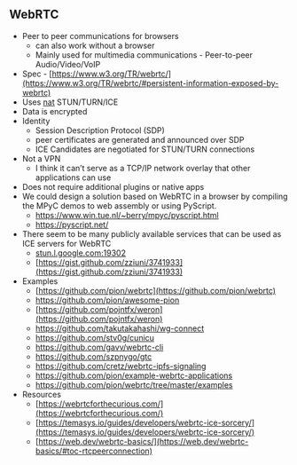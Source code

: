 ## WebRTC

- Peer to peer communications for browsers
    - can also work without a browser
    - Mainly used for multimedia communications - Peer-to-peer Audio/Video/VoIP
- Spec - [https://www.w3.org/TR/webrtc/](https://www.w3.org/TR/webrtc/#persistent-information-exposed-by-webrtc)
- Uses [nat](02021-internet-protocol.md) STUN/TURN/ICE
- Data is encrypted
- Identity
    - Session Description Protocol (SDP)
    - peer certificates are generated and announced over SDP
    - ICE Candidates are negotiated for STUN/TURN connections
- Not a VPN
    - I think it can’t serve as a TCP/IP network overlay that other applications can use
- Does not require additional plugins or native apps
- We could design a solution based on WebRTC in a browser by compiling the MPyC demos to web assembly or using PyScript.
	- https://www.win.tue.nl/~berry/mpyc/pyscript.html
	- https://pyscript.net/
- There seem to be many publicly available services that can be used as ICE servers for WebRTC
    - [stun.l.google.com:19302](http://stun.l.google.com:19302/)
    - [https://gist.github.com/zziuni/3741933](https://gist.github.com/zziuni/3741933)
- Examples
    - [https://github.com/pion/webrtc](https://github.com/pion/webrtc)
    - https://github.com/pion/awesome-pion
    - [https://github.com/pojntfx/weron](https://github.com/pojntfx/weron)
    - https://github.com/takutakahashi/wg-connect
    - https://github.com/stv0g/cunicu
    - https://github.com/gavv/webrtc-cli
    - https://github.com/szpnygo/gtc
    - https://github.com/cretz/webrtc-ipfs-signaling
    - https://github.com/pion/example-webrtc-applications
    - https://github.com/pion/webrtc/tree/master/examples
- Resources
    - [https://webrtcforthecurious.com/](https://webrtcforthecurious.com/)
    - [https://temasys.io/guides/developers/webrtc-ice-sorcery/](https://temasys.io/guides/developers/webrtc-ice-sorcery/)
    - [https://web.dev/webrtc-basics/](https://web.dev/webrtc-basics/#toc-rtcpeerconnection)